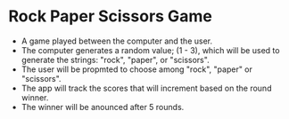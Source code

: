 #   Rock Paper Scissors Game

-   A game played between the computer and the user.
-   The computer generates a random value; (1 - 3), which will be used to generate the strings: "rock", "paper", or "scissors".
-   The user will be propmted to choose among "rock", "paper" or "scissors".
-   The app will track the scores that will increment based on the round winner.
-   The winner will be anounced after 5 rounds.